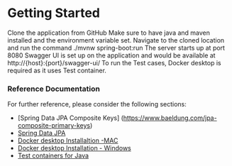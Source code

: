 # Getting Started
Clone the application from GitHub
Make sure to have java and maven installed and the environment variable set.
Navigate to the cloned location and run the command ./mvnw spring-boot:run
The server starts up at port 8080
Swagger UI is set up on the application and would be available at http://{host}:{port}/swagger-ui/
To run the Test cases, Docker desktop is required as it uses Test container.
### Reference Documentation
For further reference, please consider the following sections:

* [Spring Data JPA Composite Keys] (https://www.baeldung.com/jpa-composite-primary-keys)
* [Spring Data JPA](https://docs.spring.io/spring-boot/docs/2.7.11/reference/htmlsingle/#data.sql.jpa-and-spring-data)
* [Docker desktop Installaltion -MAC](https://docs.docker.com/desktop/install/mac-install/)
* [Docker desktop Installation - Windows](https://docs.docker.com/desktop/install/windows-install/)
* [Test containers for Java](https://www.testcontainers.org/)

